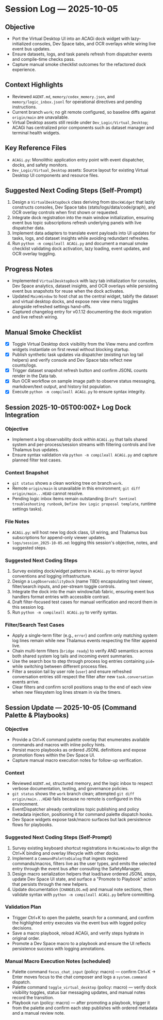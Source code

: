 # Session Log — 2025-10-05

## Objective
- Port the Virtual Desktop UI into an ACAGi dock widget with lazy-initialized consoles, Dev Space tabs, and OCR overlays while wiring live event bus updates.
- Ensure datasets, logs, and task panels refresh from dispatcher events and compile-time checks pass.
- Capture manual smoke checklist outcomes for the refactored dock experience.

## Context Highlights
- Reviewed `AGENT.md`, `memory/codex_memory.json`, and `memory/logic_inbox.jsonl` for operational directives and pending instructions.
- Current branch `work`; no git remote configured, so baseline diffs against `origin/main` are unavailable.
- Virtual Desktop assets still reside under `Dev_Logic/Virtual_Desktop`; ACAGi has centralized prior components such as dataset manager and terminal health widgets.

## Key Reference Files
- `ACAGi.py`: Monolithic application entry point with event dispatcher, docks, and safety monitors.
- `Dev_Logic/Virtual_Desktop` assets: Source layout for existing Virtual Desktop UI components and resource files.

## Suggested Next Coding Steps (Self-Prompt)
1. Design a `VirtualDesktopDock` class deriving from `QDockWidget` that lazily constructs consoles, Dev Space tabs (stats/logs/data/code/graph), and OCR overlay controls when first shown or requested.
2. Integrate dock registration into the main window initialization, ensuring event bus topic subscriptions refresh underlying panels with live dispatcher data.
3. Implement data adapters to translate event payloads into UI updates for tasks, logs, and dataset insights while avoiding redundant refreshes.
4. Run `python -m compileall ACAGi.py` and document a manual smoke checklist validating dock activation, lazy loading, event updates, and OCR overlay toggling.

## Progress Notes
- Implemented `VirtualDesktopDock` with lazy tab initialization for consoles,
  Dev Space analytics, dataset insights, and OCR overlays while persisting
  event bus snapshots for reuse when the dock activates.
- Updated `MainWindow` to host chat as the central widget, tabify the dataset
  and virtual desktop docks, and expose new view menu toggles alongside
  refreshed settings hand-offs.
- Captured changelog entry for v0.1.12 documenting the dock migration and live
  refresh wiring.

## Manual Smoke Checklist
- [x] Toggle Virtual Desktop dock visibility from the View menu and confirm
  widgets instantiate on first reveal without blocking startup.
- [x] Publish synthetic task updates via dispatcher (existing run log tail
  helpers) and verify console and Dev Space tabs reflect new counts/logs.
- [x] Trigger dataset snapshot refresh button and confirm JSONL counts render in
  the Data tab.
- [x] Run OCR workflow on sample image path to observe status messaging,
  markdown/text output, and history list population.
- [x] Execute `python -m compileall ACAGi.py` to ensure syntax integrity.

## Session 2025-10-05T00:00Z+ Log Dock Integration
### Objective
- Implement a log observability dock within `ACAGi.py` that tails shared system and per-process/session streams with filtering controls and live Thalamus bus updates.
- Ensure syntax validation via `python -m compileall ACAGi.py` and capture planned filter test cases.

### Context Snapshot
- `git status` shows a clean working tree on branch `work`.
- Remote `origin/main` is unavailable in this environment; `git diff origin/main...HEAD` cannot resolve.
- Pending logic inbox items remain outstanding (`Draft Sentinel troubleshooting runbook`, `Define Dev Logic proposal template`, runtime settings tasks).

### File Notes
- `ACAGi.py`: will host new log dock class, UI wiring, and Thalamus bus subscriptions for append-only viewer updates.
- `logs/session_2025-10-05.md`: logging this session's objective, notes, and suggested steps.

### Suggested Next Coding Steps
1. Survey existing dock/widget patterns in `ACAGi.py` to mirror layout conventions and logging infrastructure.
2. Design a `LogObservabilityDock` (name TBD) encapsulating text viewer, filter/search inputs, and per-stream toggle controls.
3. Integrate the dock into the main window/tab fabric, ensuring event bus handlers format entries with accessible contrast.
4. Draft filter-focused test cases for manual verification and record them in this session log.
5. Run `python -m compileall ACAGi.py` to verify syntax.


### Filter/Search Test Cases
- Apply a single-term filter (e.g., `error`) and confirm only matching system log
  lines remain while new Thalamus events respecting the filter append live.
- Chain multi-term filters (`bridge ready`) to verify AND semantics across both
  shared system log tails and incoming event summaries.
- Use the search box to step through process log entries containing `pid=` while
  switching between different process files.
- Filter a session tail by user role (`user`) and ensure refreshed conversation
  entries still respect the filter after new `task.conversation` events arrive.
- Clear filters and confirm scroll positions snap to the end of each view when
  new filesystem log lines stream in via the timers.
## Session Update — 2025-10-05 (Command Palette & Playbooks)

### Objective
- Provide a Ctrl+K command palette overlay that enumerates available commands and macros with inline policy hints.
- Persist macro playbooks as ordered JSONL definitions and expose promotion flows within the Dev Space UI.
- Capture manual macro execution notes for follow-up verification.

### Context
- Reviewed `AGENT.md`, structured memory, and the logic inbox to respect verbose documentation, testing, and governance policies.
- `git status` shows the `work` branch clean; attempted `git diff origin/main...HEAD` fails because no remote is configured in this environment.
- EventDispatcher already centralizes topic publishing and policy metadata injection, positioning it for command palette dispatch hooks.
- Dev Space widgets expose task/macro surfaces but lack persistence flows for playbooks.

### Suggested Next Coding Steps (Self-Prompt)
1. Survey existing keyboard shortcut registrations in `MainWindow` to align the Ctrl+K binding and overlay lifecycle with other docks.
2. Implement a `CommandPaletteDialog` that ingests registered commands/macros, filters live as the user types, and emits the selected entry through the event bus after consulting the SafetyManager.
3. Design macro serialization helpers that load/save ordered JSONL steps, update Dev Space UI state, and surface a "Promote to Playbook" action that persists through the new helpers.
4. Update documentation (`CHANGELOG.md`) and manual note sections, then validate syntax with `python -m compileall ACAGi.py` before committing.

### Validation Plan
- Trigger Ctrl+K to open the palette, search for a command, and confirm the highlighted entry executes via the event bus with logged policy decisions.
- Save a macro playbook, reload ACAGi, and verify steps hydrate in original order.
- Promote a Dev Space macro to a playbook and ensure the UI reflects persistence success with logging annotations.

### Manual Macro Execution Notes (scheduled)
- Palette command `focus_chat_input` (policy: macro) — confirm Ctrl+K → Enter moves focus to the chat composer and logs a `system.command` dispatch.
- Palette command `toggle_virtual_desktop` (policy: macro) — verify dock visibility toggles, status bar messaging updates, and manual notes record the transition.
- Playbook run (policy: macro) — after promoting a playbook, trigger it from the palette and confirm each step publishes with ordered metadata and a manual review note.
